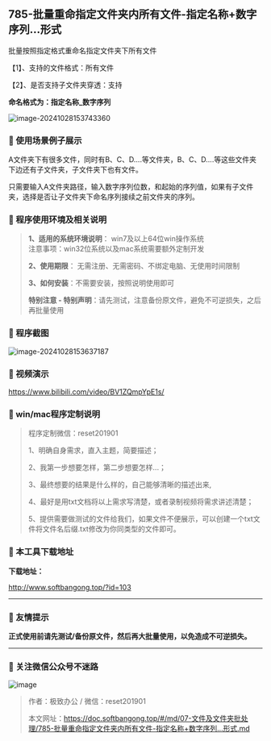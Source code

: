 ## 785-批量重命指定文件夹内所有文件-指定名称+数字序列...形式

批量按照指定格式重命名指定文件夹下所有文件

【1】、支持的文件格式：所有文件

【2】、是否支持子文件夹穿透：支持  

**命名格式为：指定名称_数字序列**

![image-20241028153743360](https://s2.loli.net/2024/11/01/zNFGMIvD3rhjlbu.png)

### 📑 使用场景例子展示
A文件夹下有很多文件，同时有B、C、D....等文件夹，B、C、D....等这些文件夹下边还有子文件夹，子文件夹下也有文件。

只需要输入A文件夹路径，输入数字序列位数，和起始的序列值，如果有子文件夹，选择是否让子文件夹下命名序列接续之前文件夹的序列。

### 📑 程序使用环境及相关说明

> **1、适用的系统环境说明**： win7及以上64位win操作系统  
> 注意事项：win32位系统以及mac系统需要额外定制开发  
>
> **2、使用期限**： 无需注册、无需密码、不绑定电脑、无使用时间限制  
>
> **3、如何安装**：不需要安装，按照说明使用即可  
>
> **特别注意 - 特别声明**：请先测试，注意备份原文件，避免不可逆损失，之后再批量使用

### 📑 程序截图
![image-20241028153637187](https://s2.loli.net/2024/11/01/19KzZc4GTMPhSsU.png) 

### 📑 视频演示

https://www.bilibili.com/video/BV1ZQmpYpE1s/

### 📑 win/mac程序定制说明

> 程序定制微信：reset201901  
>
> 1、明确自身需求，直入主题，简要描述；
>
> 2、我第一步想要怎样，第二步想要怎样...； 
>
> 3、最终想要的结果是什么样的，自己能够清晰的描述出来,  
>
> 4、最好是用txt文档将以上需求写清楚，或者录制视频将需求讲述清楚；  
>
> 5、提供需要做测试的文件给我们，如果文件不便展示，可以创建一个txt文件将文件名后缀.txt修改为你同类型的文件即可。  

### 📑 本工具下载地址

**下载地址：**

http://www.softbangong.top/?id=103

------

### 📑 友情提示

**正式使用前请先测试/备份原文件，然后再大批量使用，以免造成不可逆损失。**

------

### 📑 关注微信公众号不迷路

![image](https://s2.loli.net/2024/11/02/tK9T7jxLcuv5rUk.png)

> 作者：极致办公  /  微信：reset201901
>
> 本文网址：https://doc.softbangong.top/#/md/07-文件及文件夹批处理/785-批量重命指定文件夹内所有文件-指定名称+数字序列...形式.md